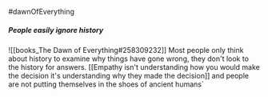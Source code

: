 #dawnOfEverything
##### People easily ignore history

![[books_The Dawn of Everything#258309232]]
 Most people only think about history to examine why things have gone wrong, they don't look to the history for answers. [[Empathy isn't understanding how you would make the decision it's understanding why they made the decision]] and people are not putting themselves in the shoes of ancient humans`